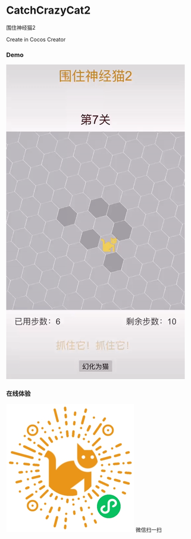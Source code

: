 # CatchCrazyCat2
围住神经猫2

Create in Cocos Creator

### Demo
![Catch Crazy Cat 2](https://github.com/XunMengWinter/CatchCrazyCat2/blob/main/demo/cat-crazy-cat2.gif?raw=true)

### 在线体验
![微信小游戏](https://github.com/XunMengWinter/CatchCrazyCat2/blob/main/demo/qrcode.jpg?raw=true)
微信扫一扫



